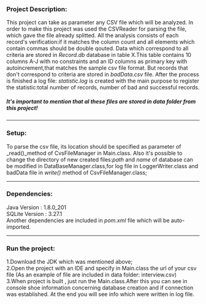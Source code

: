 ### **Project Description:**

This project can take as parameter any CSV file which will be analyzed. 
In order to make this project was used the CSVReader for parsing the file, which gave the file already splitted.
All the analysis consists of each record's verification:if it matches the column count and all elements which contain commas should be double qouted.
Data which correspond to all criteria are stored in _Record.db_ database in table X.This table contains 10 columns A-J with no constraints and an ID columns as primary key with autoincrement,that matches the sample csv file format.
But records that don't correspond to criteria are stored in _badData.csv_ file.
After the process is finished a log file: _statistic.log_ is created with the main purpose to register the statistic:total number of records, number of  bad  and successful records.
##### **It's important to mention that al these files are stored in _data_ folder from this project!**
------------------------------------------------------------------------------------------------------------------------------------------

### **Setup:**

To parse the csv file, its location should be specified as parameter of _read()_method of CvsFileManager in Main.class.
Also it's possible to change the directory of new created files:_path_ and _name_ of database can be modified in DataBaseManager.class,for log file in LoggerWriter.class and badData file in _write()_ method of CsvFileManager.class;

------------------------------------------------------------------------------------------------------------------------------------------

### **Dependencies:**

Java Version : 1.8.0_201 <br/>
SQLite Version : 3.27.1 <br/>
Another dependencies are included in _pom.xml_ file which will be auto-imported.

------------------------------------------------------------------------------------------------------------------------------------------

### **Run the project:**

1.Download the JDK which was mentioned above; <br/>
2.Open the project with an IDE and specify in Main.class the url of your csv file
(As an example of file are included in data folder: interview.csv) <br/>
3.When project is built , just run the Main.class.After this you can see in console shoe information concerning database creation and if connection was established.
At the end you will see info which were written in log file.
 
